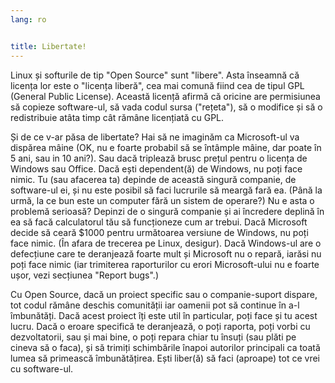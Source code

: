```yaml
---
lang: ro


title: Libertate!
---
```


Linux și softurile de tip "Open Source" sunt "libere". Asta înseamnă că licența lor este o "licența liberă", cea mai comună fiind cea de tipul GPL (General Public 
License). Această licență afirmă că oricine are permisiunea să copieze software-ul, să vada codul sursa ("rețeta"), să o modifice și să o redistribuie atâta timp cât 
rămâne licențiată cu GPL.

Și de ce v-ar păsa de libertate? Hai să ne imaginăm ca Microsoft-ul va dispărea mâine (OK, nu e foarte probabil să se întâmple mâine, dar poate în 5 ani, sau in 10 
ani?). Sau dacă triplează brusc prețul pentru o licența de Windows sau Office. Dacă ești dependent(ă) de Windows, nu poți face nimic. Tu (sau afacerea ta) depinde de 
această singură companie, de software-ul ei, și nu este posibil să faci lucrurile să meargă fară ea. (Până la urmă, la ce bun este un computer fără un sistem de 
operare?) Nu e asta o problemă serioasă? Depinzi de o singură companie și ai încredere deplină în ea să facă calculatorul tău să funcționeze cum ar trebui. Dacă 
Microsoft decide să ceară $1000 pentru următoarea versiune de Windows, nu poți face nimic. (În afara de trecerea pe Linux, desigur). Dacă Windows-ul are o defecțiune 
care te deranjează foarte mult și Microsoft nu o repară, iarăsi nu poți face nimic (iar trimiterea raporturilor cu erori Microsoft-ului nu e foarte ușor, vezi 
secțiunea "Report bugs".)

Cu Open Source, dacă un proiect specific sau o companie-suport dispare, tot codul rămâne deschis comunității iar oamenii pot să continue în a-l 
îmbunătăți. Dacă acest proiect îți este util în particular, poți face și tu acest lucru. Dacă o eroare specifică te deranjează, o poți raporta, poți vorbi cu 
dezvoltatorii, sau și mai bine, o poți repara chiar tu însuți (sau plăti pe cineva să o faca), și să trimiți schimbările înapoi autorilor principali ca toată lumea să 
primească îmbunătățirea. Ești liber(ă) să faci (aproape) tot ce vrei cu software-ul.





